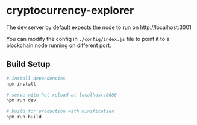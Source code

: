 # cryptocurrency-explorer

The dev server by default expects the node to run on http://localhost:3001

You can modify the config in `./config/index.js` file to point it to a blockchain node running on different port.

## Build Setup
 


``` bash
# install dependencies
npm install

# serve with hot reload at localhost:8080
npm run dev

# build for production with minification
npm run build
```

